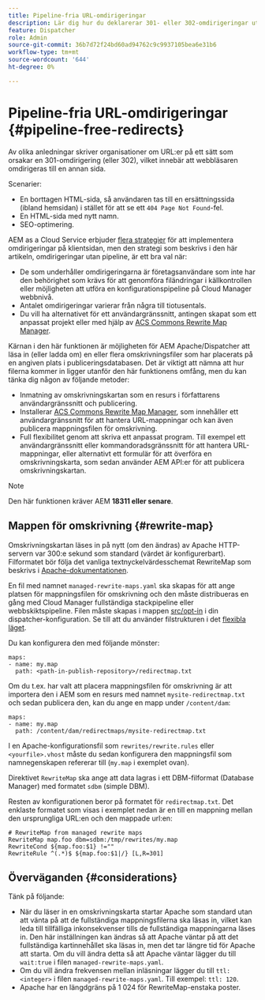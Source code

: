 ```yaml
---
title: Pipeline-fria URL-omdirigeringar
description: Lär dig hur du deklarerar 301- eller 302-omdirigeringar utan åtkomst till Git- eller Cloud Manager-pipelines.
feature: Dispatcher
role: Admin
source-git-commit: 36b7d72f24bd60ad94762c9c9937105bea6e31b6
workflow-type: tm+mt
source-wordcount: '644'
ht-degree: 0%

---
```


# Pipeline-fria URL-omdirigeringar {#pipeline-free-redirects}

Av olika anledningar skriver organisationer om URL:er på ett sätt som orsakar en 301-omdirigering (eller 302), vilket innebär att webbläsaren omdirigeras till en annan sida.

Scenarier:

* En borttagen HTML-sida, så användaren tas till en ersättningssida (ibland hemsidan) i stället för att se ett `404 Page Not Found`-fel.
* En HTML-sida med nytt namn.
* SEO-optimering.

AEM as a Cloud Service erbjuder [flera strategier](https://experienceleague.adobe.com/en/docs/experience-manager-learn/foundation/administration/url-redirection) för att implementera omdirigeringar på klientsidan, men den strategi som beskrivs i den här artikeln, omdirigeringar utan pipeline, är ett bra val när:

* De som underhåller omdirigeringarna är företagsanvändare som inte har den behörighet som krävs för att genomföra filändringar i källkontrollen eller möjligheten att utföra en konfigurationspipeline på Cloud Manager webbnivå.
* Antalet omdirigeringar varierar från några till tiotusentals.
* Du vill ha alternativet för ett användargränssnitt, antingen skapat som ett anpassat projekt eller med hjälp av [ACS Commons Rewrite Map Manager](https://adobe-consulting-services.github.io/acs-aem-commons/features/redirect-map-manager/index.html).

Kärnan i den här funktionen är möjligheten för AEM Apache/Dispatcher att läsa in (eller ladda om) en eller flera omskrivningsfiler som har placerats på en angiven plats i publiceringsdatabasen. Det är viktigt att nämna att hur filerna kommer in ligger utanför den här funktionens omfång, men du kan tänka dig någon av följande metoder:

* Inmatning av omskrivningskartan som en resurs i författarens användargränssnitt och publicering.
* Installerar [ACS Commons Rewrite Map Manager](https://adobe-consulting-services.github.io/acs-aem-commons/features/redirect-map-manager/index.html), som innehåller ett användargränssnitt för att hantera URL-mappningar och kan även publicera mappningsfilen för omskrivning.
* Full flexibilitet genom att skriva ett anpassat program. Till exempel ett användargränssnitt eller kommandoradsgränssnitt för att hantera URL-mappningar, eller alternativt ett formulär för att överföra en omskrivningskarta, som sedan använder AEM API:er för att publicera omskrivningskartan.

>[!NOTE]
> Den här funktionen kräver AEM **18311 eller senare**.

## Mappen för omskrivning {#rewrite-map}

Omskrivningskartan läses in på nytt (om den ändras) av Apache HTTP-servern var 300:e sekund som standard (värdet är konfigurerbart). Filformatet bör följa det vanliga textnyckelvärdesschemat RewriteMap som beskrivs i [Apache-dokumentationen](https://httpd.apache.org/docs/2.4/rewrite/rewritemap.html#txt).

En fil med namnet `managed-rewrite-maps.yaml` ska skapas för att ange platsen för mappningsfilen för omskrivning och den måste distribueras en gång med Cloud Manager fullständiga stackpipeline eller webbskiktspipeline. Filen måste skapas i mappen [src/opt-in](https://github.com/adobe/aem-project-archetype/tree/develop/src/main/archetype/dispatcher.cloud/src/opt-in) i din dispatcher-konfiguration. Se till att du använder filstrukturen i det [flexibla läget](/help/implementing/dispatcher/validation-debug.md#flexible-mode-file-structure).

Du kan konfigurera den med följande mönster:

```
maps:
- name: my.map
  path: <path-in-publish-repository>/redirectmap.txt
```

Om du t.ex. har valt att placera mappningsfilen för omskrivning är att importera den i AEM som en resurs med namnet `mysite-redirectmap.txt` och sedan publicera den, kan du ange en mapp under `/content/dam`:

```
maps:
- name: my.map
  path: /content/dam/redirectmaps/mysite-redirectmap.txt
```

I en Apache-konfigurationsfil som `rewrites/rewrite.rules` eller `<yourfile>.vhost` måste du sedan konfigurera den mappningsfil som namnegenskapen refererar till (`my.map` i exemplet ovan).

Direktivet `RewriteMap` ska ange att data lagras i ett DBM-filformat (Database Manager) med formatet `sdbm` (simple DBM).

Resten av konfigurationen beror på formatet för `redirectmap.txt`. Det enklaste formatet som visas i exemplet nedan är en till en mappning mellan den ursprungliga URL:en och den mappade url:en:

```
# RewriteMap from managed rewrite maps
RewriteMap map.foo dbm=sdbm:/tmp/rewrites/my.map
RewriteCond ${map.foo:$1} !=""
RewriteRule ^(.*)$ ${map.foo:$1|/} [L,R=301]
```


## Överväganden {#considerations}

Tänk på följande:

* När du läser in en omskrivningskarta startar Apache som standard utan att vänta på att de fullständiga mappningsfilerna ska läsas in, vilket kan leda till tillfälliga inkonsekvenser tills de fullständiga mappningarna läses in. Den här inställningen kan ändras så att Apache väntar på att det fullständiga kartinnehållet ska läsas in, men det tar längre tid för Apache att starta. Om du vill ändra detta så att Apache väntar lägger du till `wait:true` i filen `managed-rewrite-maps.yaml`.
* Om du vill ändra frekvensen mellan inläsningar lägger du till `ttl: <integer>` i filen `managed-rewrite-maps.yaml`. Till exempel: `ttl: 120`.
* Apache har en längdgräns på 1 024 för RewriteMap-enstaka poster.
